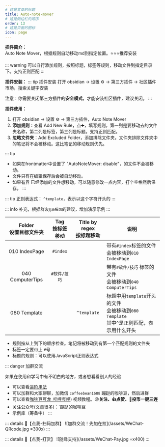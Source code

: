 ```yaml
---
# 这是文章的标题
title: Auto-note-mover
# 这是侧边栏的顺序
order: 13
# 这是页面的图标
icon: page
---
```

**插件简介：**  
Auto Note Mover，根据规则自动移动md到指定位置。⭐️⭐️⭐️推荐安装

::: warning
可以自行添加规则，按照标题，标签等规则，移动文件到指定目录下。支持正则匹配
:::

**插件安装：**
::: tip 插件安装
打开 obsidian → 设置 ⚙️ → 第三方插件 → 社区插件市场，搜索关键字安装

注意：你需要关闭第三方插件的**安全模式**，才能安装社区插件，建议关闭。
:::

**插件使用：**  
1. 打开 obsidian → 设置 ⚙️ → 第三方插件，Auto Note Mover
2. **添加规则**：查看 Add New Rule，点➕，填写规则，第一列是要移动去的文件夹名称，第二列是标签，第三列是标题。支持正则匹配。
3. **忽略文件夹**：Add Excluded Folder，添加排除文件夹，文件夹排除文件夹中的笔记将不会被移动。这比笔记的移动规则优先。

::: tip
- 如果在frontmatter中设置了 "AutoNoteMover: disable"，的文件不会被移动。
- 文件只有在编辑保存后会被自动移动。
- 如果有界 已经添加的文件想移动，可以随意修改一点内容，打个空格然后保存。
:::

::: tip
正则表达式：
`^template`，表示以这个字符开头的
:::

::: info
补充，根据群友`@马振凯`的建议，增加演示示例
:::

| Folder<br>设置目标文件夹 | Tag<br/>按标签移动 | Title by regex<br/>按标题移动 | 说明                                                         |
| :----------------------: | :----------------: | :---------------------------: | ------------------------------------------------------------ |
|      010 IndexPage       |       `#index`       |                               | 带有`#index`标签的文件<br>会被移动到`010 IndexPage`          |
|     040 ComputerTips     |     `#软件/技巧`     |                               | 带有`#软件/技巧` 标签的文件<br/>会被移动到`040 ComputerTips` |
|       080 Template       |                    |           `^template`           | 标题中用`template`开头的文件<br>会被移动到`080 Template`<br>其中`^`是正则匹配，表示用什么开头 |


- 规则按从上到下的顺序检查。笔记将被移动到有第一个匹配规则的文件夹
- 标签一定要带上 `#`号
- 标题的规则：可以使用JavaScript正则表达式

::: danger 加群交流

如果在使用和学习中有不明白的地方，或者想看看别人的经验
- 可以查看[进阶用法](/zh/advanced)
- 可以加群和大家聊聊，加微信 `coffeebean1688` 蹦跶的咖啡豆，然后进群
- 可以查看[咖啡豆豆龙_哔哩哔哩](https://space.bilibili.com/618777356)) 视频教程。😜**关注、👍点赞、📀投币一键三连**
- 关注公众号(文章很多)：`蹦跶的咖啡豆
- 示例库（筹备中）
:::

::: details 🌱【点我-扫码加群】
![加群交流！先加在拉](/assets/WeChat-QRcode.jpg =300x) 
::: 

::: details 🍻【点我-打赏】
![随缘支持](/assets/WeChat-Pay.jpg =x400)
::: 

